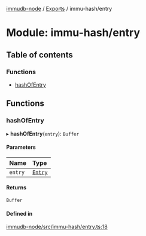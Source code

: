 [immudb-node](../README.md) / [Exports](../modules.md) / immu-hash/entry

# Module: immu-hash/entry

## Table of contents

### Functions

- [hashOfEntry](immu_hash_entry.md#hashofentry)

## Functions

### hashOfEntry

▸ **hashOfEntry**(`entry`): `Buffer`

#### Parameters

| Name | Type |
| :------ | :------ |
| `entry` | [`Entry`](types_Entry.md#entry) |

#### Returns

`Buffer`

#### Defined in

[immudb-node/src/immu-hash/entry.ts:18](https://github.com/codenotary/immudb-node/blob/fe12060/immudb-node/src/immu-hash/entry.ts#L18)
